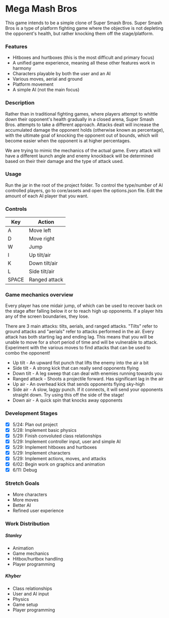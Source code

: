 # Mega Mash Bros
This game intends to be a simple clone of Super Smash Bros.
Super Smash Bros is a type of platform fighting game where the objective is not depleting the opponent's health, but rather knocking them off the stage/platform.

### Features
* Hitboxes and hurtboxes (this is the most difficult and primary focus)
* A unified game experience, meaning all these other features work in harmony
* Characters playable by both the user and an AI
* Various moves, aerial and ground
* Platform movement
* A simple AI (not the main focus)

### Description
Rather than in traditional fighting games, where players attempt to whittle down their opponent's health gradually in a closed arena, Super Smash Bros. attempts to take a different approach.  Attacks dealt will increase the accumulated damage the opponent holds (otherwise known as percentage), with the ultimate goal of knocking the opponent out of bounds, which will become easier when the opponent is at higher percentages.

We are trying to mimic the mechanics of the actual game.  Every attack will have a different launch angle and enemy knockback will be determined based on their their damage and the type of attack used.

### Usage
Run the jar in the root of the project folder. To control the type/number of AI controlled players, go to core/assets and open the options.json file. Edit the amount of each AI player that you want.

### Controls
Key | Action
----|-------
A | Move left
D | Move right
W | Jump
I | Up tilt/air
K | Down tilt/air
L | Side tilt/air
SPACE | Ranged attack

### Game mechanics overview
Every player has one midair jump, of which can be used to recover back on the stage after falling below it or to reach high up opponents. If a player hits any of the screen boundaries, they lose.

There are 3 main attacks: tilts, aerials, and ranged attacks. "Tilts" refer to ground attacks and "aerials" refer to attacks performed in the air. Every attack has both starting lag and ending lag. This means that you will be unable to move for a short period of time and will be vulnerable to attack. Experiment with the various moves to find attacks that can be used to combo the opponent!

* Up tilt - An upward fist punch that lifts the enemy into the air a bit
* Side tilt - A strong kick that can really send opponents flying
* Down tilt - A leg sweep that can deal with enemies running towards you
* Ranged attack - Shoots a projectile forward. Has significant lag in the air
* Up air - An overhead kick that sends opponents flying sky-high
* Side air - A slow, laggy punch. If it connects, it will send your opponents straight down. Try using this off the side of the stage!
* Down air - A quick spin that knocks away opponents

### Development Stages
- [x] 5/24: Plan out project
- [x] 5/28: Implement basic physics
- [x] 5/29: Finish convoluted class relationships
- [x] 5/29: Implement controller input, user and simple AI
- [x] 5/29: Implement hitboxes and hurtboxes
- [x] 5/29: Implement characters
- [x] 5/29: Implement actions, moves, and attacks
- [x] 6/02: Begin work on graphics and animation
- [x] 6/11: Debug

### Stretch Goals
* More characters
* More moves
* Better AI
* Refined user experience

### Work Distribution
##### Stanley
* Animation
* Game mechanics
* Hitbox/hurtbox handling
* Player programming

##### Khyber
* Class relationships
* User and AI input
* Physics
* Game setup
* Player programming

